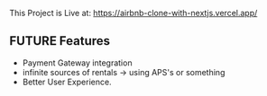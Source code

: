 
This Project is Live at: https://airbnb-clone-with-nextjs.vercel.app/

## FUTURE Features
- Payment Gateway integration
- infinite sources of rentals -> using APS's or something
- Better User Experience.



